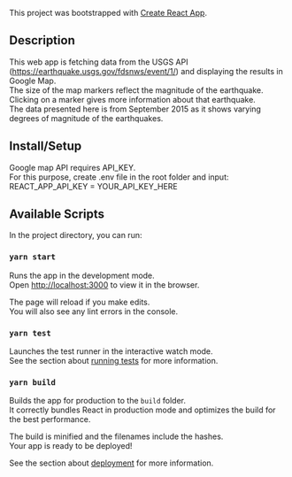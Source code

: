 This project was bootstrapped with [Create React App](https://github.com/facebook/create-react-app).

## Description
This web app is fetching data from the USGS API (https://earthquake.usgs.gov/fdsnws/event/1/) and displaying the results in Google Map.<br />
The size of the map markers reflect the magnitude of the earthquake. Clicking on a marker gives more information about that earthquake.<br />
The data presented here is from September 2015 as it shows varying degrees of magnitude of the earthquakes.

## Install/Setup
Google map API requires API_KEY.<br />
For this purpose, create .env file in the root folder and input:<br />
REACT_APP_API_KEY = YOUR_API_KEY_HERE

## Available Scripts

In the project directory, you can run:

### `yarn start`

Runs the app in the development mode.<br />
Open [http://localhost:3000](http://localhost:3000) to view it in the browser.

The page will reload if you make edits.<br />
You will also see any lint errors in the console.

### `yarn test`

Launches the test runner in the interactive watch mode.<br />
See the section about [running tests](https://facebook.github.io/create-react-app/docs/running-tests) for more information.

### `yarn build`

Builds the app for production to the `build` folder.<br />
It correctly bundles React in production mode and optimizes the build for the best performance.

The build is minified and the filenames include the hashes.<br />
Your app is ready to be deployed!

See the section about [deployment](https://facebook.github.io/create-react-app/docs/deployment) for more information.
